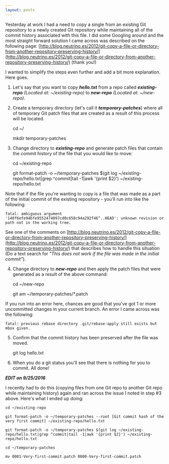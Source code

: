 ```yaml
---
layout: posts
---
```


Yesterday at work I had a need to copy a single from an existing Git repository to a newly created Git repository while maintaining all of the commit history associated with this file.  I did some Googling around and the most straight forward solution I came across was described on the following page: [http://blog.neutrino.es/2012/git-copy-a-file-or-directory-from-another-repository-preserving-history/](http://blog.neutrino.es/2012/git-copy-a-file-or-directory-from-another-repository-preserving-history/) (thank you!)

I wanted to simplify the steps even further and add a bit more explanation.  Here goes.

1) Let's say that you want to copy ***hello.txt*** from a repo called ***existing-repo*** *(Located at: ~/existing-repo)* to ***new-repo*** *(Located at: ~/new-repo)*.

2) Create a temporary directory (let's call it ***temporary-patches***) where all of temporary Git patch files that are created as a result of this process will be located.

    cd ~/

    mkdir temporary-patches

3) Change directory to ***existing-repo*** and generate patch files that contain the commit history of the file that you would like to move:

    cd ~/existing-repo

    git format-patch -o ~/temporary-patches $(git log ~/existing-repo/hello.txt|grep ^commit|tail -1|awk '{print $2}') ~/existing-repo/hello.txt

Note that if the file you're wanting to copy is a file that was made as a part of the initial commit of the existing repository - you'll run into like the following:

    fatal: ambiguous argument '140f6efe94bfe9552474097cd0c658c94a292f46^..HEAD': unknown revision or path not in the working tree.

See one of the comments on [http://blog.neutrino.es/2012/git-copy-a-file-or-directory-from-another-repository-preserving-history/](http://blog.neutrino.es/2012/git-copy-a-file-or-directory-from-another-repository-preserving-history/) that describes how to handle this situation (Do a text search for *"This does not work if the file was made in the initial commit"*).

4) Change directory to ***new-repo*** and then apply the patch files that were generated as a result of the above command:

    cd ~/new-repo

    git am ~/temporary-patches/*.patch

If you run into an error here, chances are good that you've got 1 or more uncommitted changes in your current branch.  An error I came across was the following:

    fatal: previous rebase directory .git/rebase-apply still exists but mbox given.

5) Confirm that the commit history has been preserved after the file was moved.

    git log hello.txt

6) When you do a git status you'll see that there is nothing for you to commit.  All done!

*******EDIT on 9/25/2016*******

I recently had to do this (copying files from one Git repo to another Git repo while maintaining history) again and ran across the issue I noted in step #3 above.  Here's what I ended up doing:

    cd ~/existing-repo

    git format-patch -o ~/temporary-patches --root [Git commit hash of the very first commit] ~/existing-repo/hello.txt

    git format-patch -o ~/temporary-patches $(git log ~/existing-repo/hello.txt|grep ^commit|tail -1|awk '{print $2}') ~/existing-repo/hello.txt

    cd ~/temporary-patches

    mv 0001-Very-first-commit.patch 0000-Very-first-commit.patch
